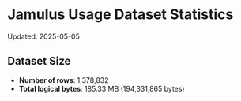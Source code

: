 # Jamulus Usage Dataset Statistics

Updated: 2025-05-05

## Dataset Size
- **Number of rows**: 1,378,832
- **Total logical bytes**: 185.33 MB (194,331,865 bytes)
